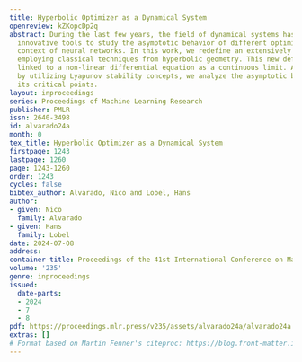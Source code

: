 ```yaml
---
title: Hyperbolic Optimizer as a Dynamical System
openreview: kZKopcDp2q
abstract: During the last few years, the field of dynamical systems has been developing
  innovative tools to study the asymptotic behavior of different optimizers in the
  context of neural networks. In this work, we redefine an extensively studied optimizer,
  employing classical techniques from hyperbolic geometry. This new definition is
  linked to a non-linear differential equation as a continuous limit. Additionally,
  by utilizing Lyapunov stability concepts, we analyze the asymptotic behavior of
  its critical points.
layout: inproceedings
series: Proceedings of Machine Learning Research
publisher: PMLR
issn: 2640-3498
id: alvarado24a
month: 0
tex_title: Hyperbolic Optimizer as a Dynamical System
firstpage: 1243
lastpage: 1260
page: 1243-1260
order: 1243
cycles: false
bibtex_author: Alvarado, Nico and Lobel, Hans
author:
- given: Nico
  family: Alvarado
- given: Hans
  family: Lobel
date: 2024-07-08
address:
container-title: Proceedings of the 41st International Conference on Machine Learning
volume: '235'
genre: inproceedings
issued:
  date-parts:
  - 2024
  - 7
  - 8
pdf: https://proceedings.mlr.press/v235/assets/alvarado24a/alvarado24a.pdf
extras: []
# Format based on Martin Fenner's citeproc: https://blog.front-matter.io/posts/citeproc-yaml-for-bibliographies/
---
```

